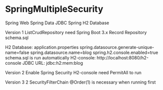 # SpringMultipleSecurity

Spring Web
Spring Data JDBC
Spring H2 Database

Version 1
ListCrudRepository need Spring Boot 3.x
Record
Repository
schema.sql

H2 Database:
application.properties
    spring.datasource.generate-unique-name=false
    spring.datasource.name=blog
    spring.h2.console.enabled=true
schema.sql is run automatically
H2-console:
http://localhost:8080/h2-console
    JDBC URL: jdbc:h2:mem:blog

Version 2
Enable Spring Security
H2-console need PermitAll to run

Version 3
2 SecurityFilterChain
@Order(1) is necessary when running first

